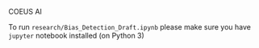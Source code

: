COEUS AI

To run `research/Bias_Detection_Draft.ipynb` please make sure you have `jupyter` notebook installed (on Python 3)